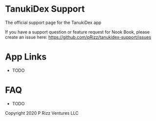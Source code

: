 # TanukiDex Support
The official support page for the TanukiDex app

If you have a support question or feature request for Nook Book, please create an issue here: https://github.com/pRizz/tanukidex-support/issues

# App Links
- TODO

# FAQ
- TODO

Copyright 2020 P Rizz Ventures LLC

